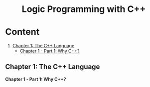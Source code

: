 <h1 align="center"> Logic Programming with C++ </h1>

# Content

1. [Chapter 1: The C++ Language](#chapter1)
    - [Chapter 1 - Part 1: Why C++?](#chapter1part1)
  
## <a name="chapter1"></a>Chapter 1: The C++ Language

#### <a name="chapter1part1"></a>Chapter 1 - Part 1: Why C++?


<!-- URL's -->
